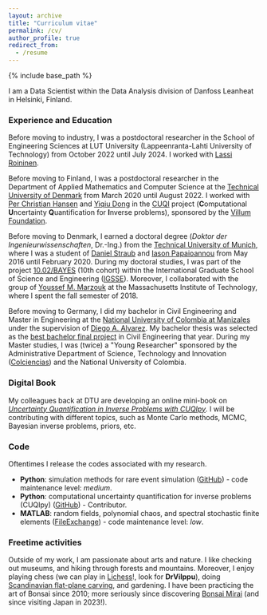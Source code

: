 ```yaml
---
layout: archive
title: "Curriculum vitae"
permalink: /cv/
author_profile: true
redirect_from:
  - /resume
---
```


{% include base_path %}

I am a Data Scientist within the Data Analysis division of Danfoss Leanheat in Helsinki, Finland.

### Experience and Education
Before moving to industry, I was a postdoctoral researcher in the School of Engineering Sciences at LUT University (Lappeenranta-Lahti University of Technology) from October 2022 until July 2024. I worked with [Lassi Roininen](https://www.lut.fi/fi/profiilit/lassi-roininen).

Before moving to Finland, I was a postdoctoral researcher in the Department of Applied Mathematics and Computer Science at the [Technical University of Denmark](https://www.dtu.dk/) from March 2020 until August 2022. I worked with [Per Christian Hansen](http://www2.compute.dtu.dk/~pcha/) and [Yiqiu Dong](http://www2.compute.dtu.dk/~yido/index.html) in the [CUQI](https://www.compute.dtu.dk/english/cuqi) project (**C**omputational **U**ncertainty **Q**uantification for **I**nverse problems), sponsored by the [Villum Foundation](https://villumfonden.dk/en).

Before moving to Denmark, I earned a doctoral degree (*Doktor der Ingenieurwissenschaften*, Dr.-Ing.) from the [Technical University of Munich](http://www.tum.de), where I was a student of [Daniel Straub](https://www.cee.ed.tum.de/era/team/daniel-straub/) and [Iason Papaioannou](https://www.cee.ed.tum.de/era/team/iason-papaioannou/) from May 2016 until February 2020. During my doctoral studies, I was part of the project [10.02/BAYES](https://www.igsse.gs.tum.de/en/igsse/projects-and-teams/igsse-call-projects/) (10th cohort)  within the International Graduate School of Science and Engineering ([IGSSE](https://www.igsse.gs.tum.de/index.php?id=5)). Moreover, I collaborated with the group of [Youssef M. Marzouk](https://uqgroup.mit.edu/people) at the Massachusetts Institute of Technology, where I spent the fall semester of 2018.

Before moving to Germany, I did my bachelor in Civil Engineering and Master in Engineering at the [National University of Colombia at Manizales](https://www.manizales.unal.edu.co/) under the supervision of [Diego A. Alvarez](https://diegoandresalvarez.github.io/). My bachelor thesis was selected as the [best bachelor final project](http://www.pregrado.unal.edu.co/en/best-degree-works/) in Civil Engineering that year. During my Master studies, I was (twice) a "Young Researcher" sponsored by the Administrative Department of Science, Technology and Innovation ([Colciencias](https://minciencias.gov.co/)) and the National University of Colombia.

### Digital Book 
My colleagues back at DTU are developing an online mini-book on [*Uncertainty Quantification in Inverse Problems with CUQIpy*](https://cuqi-dtu.github.io/CUQI-Book/intro.html). I will be contributing with different topics, such as Monte Carlo methods, MCMC, Bayesian inverse problems, priors, etc.

### Code
Oftentimes I release the codes associated with my research. 

- **Python**: simulation methods for rare event simulation ([GitHub](https://github.com/furibec/rare_event_simulation)) - code maintenance level: *medium*.
- **Python**: computational uncertainty quantification for inverse problems (CUQIpy) ([GitHub](https://github.com/CUQI-DTU/CUQIpy)) - Contributor.
- **MATLAB**: random fields, polynomial chaos, and spectral stochastic finite elements ([FileExchange](https://mathworks.com/matlabcentral/profile/authors/2912338)) - code maintenance level: *low*.

### Freetime activities
Outside of my work, I am passionate about arts and nature. I like checking out museums, and hiking through forests and mountains. Moreover, I enjoy playing chess (we can play in [Lichess](https://lichess.org/)!, look for **DrVilppu**), doing [Scandinavian flat-plane carving](https://en.wikipedia.org/wiki/Scandinavian_flat-plane_style_of_woodcarving), and gardening. I have been practicing the art of Bonsai since 2010; more seriously since discovering [Bonsai Mirai](https://live.bonsaimirai.com/) (and since visiting Japan in 2023!).
